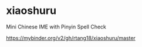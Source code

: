 # xiaoshuru
Mini Chinese IME with Pinyin Spell Check

https://mybinder.org/v2/gh/rtang18/xiaoshuru/master
